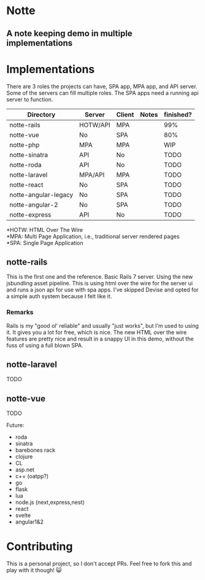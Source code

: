 # Notte
## A note keeping demo in multiple implementations

# Implementations
There are 3 roles the projects can have, SPA app, MPA app, and API server. Some of the servers can fill multiple roles. The SPA apps need a running api server to function.

|Directory|Server|Client|Notes|finished?|
|---------|------|------|-----|---------|
|notte-rails|HOTW/API|MPA||99%|
|notte-vue|No|SPA||80%|
|notte-php|MPA|MPA||WIP|
|notte-sinatra|API|No||TODO|
|notte-roda|API|No||TODO|
|notte-laravel|MPA/API|MPA||TODO|
|notte-react|No|SPA||TODO|
|notte-angular-legacy|No|SPA||TODO|
|notte-angular-2|No|SPA||TODO|
|notte-express|API|No||TODO|

*HOTW: HTML Over The Wire  
*MPA: Multi Page Application, i.e., traditional server rendered pages  
*SPA: Single Page Application  

## notte-rails
This is the first one and the reference. Basic Rails 7 server. Using the new jsbundling asset pipeline. This is using html over the wire for the server ui and runs a json api for use with spa apps. I've skipped Devise and opted for a simple auth system because I felt like it.

### Remarks

Rails is my "good ol' reliable" and usually "just works", but I'm used to using it. It gives you a lot for free, which is nice. The new HTML over the wire features are pretty nice and result in a snappy UI in this demo, without the fuss of using a full blown SPA.

## notte-laravel
TODO

## notte-vue
TODO

Future: 
- roda
- sinatra
- barebones rack
- clojure
- CL
- asp.net
- c++ (oatpp?)
- go
- flask
- lua
- node.js (next,express,nest)
- react
- svelte
- angular1&2
# Contributing
This is a personal project, so I don't accept PRs. Feel free to fork this and play with it though! 😺
